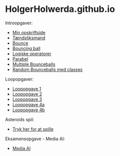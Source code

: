 # HolgerHolwerda.github.io

Introopgaver:

- [Min opskriftside](hjemmeside/opskrift.html)
- [Tændstiksmand](stickman)
- [Bounce](bouncing_ball_test)
- [Bouncing ball](bouncing_ball)
- [Logiske operatorer](logiske_operatorer)
- [Parabel](parabelopgave)
- [Multiple Bounceballs](bounce_all)
- [Random Bounceballs med classes](bounce_all_classes)

Loopopgaver:

- [Loopopgave 1](loop_opgaver/loop_1)
- [Loopopgave 2](loop_opgaver/loop_2)
- [Loopopgave 3](loop_opgaver/loop_3)
- [Loopopgave 4a](loop_opgaver/loop_4a)
- [Loopopgave 4b](loop_opgaver/loop_4b)

Asteroids spil:
- [Tryk her for at spille](https://holgerholwerda.github.io/Asteroids/Asteroid/)

Eksamensopgave - Media AI:
- [Media AI](https://jonasx99.github.io/Media-AI/)
